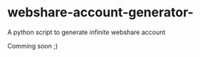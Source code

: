 # webshare-account-generator-
A python script to generate infinite webshare account 

Comming soon ;) 
